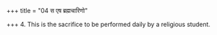 +++
title = "04 स एष ब्रह्मचारिणो"

+++
4. This is the sacrifice to be performed daily by a religious student.
